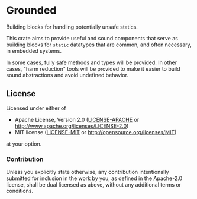 # Grounded

Building blocks for handling potentially unsafe statics.

This crate aims to provide useful and sound components that serve as building blocks for `static` datatypes that are common, and often necessary, in embedded systems.

In some cases, fully safe methods and types will be provided. In other cases, "harm reduction" tools will be provided to make it easier to build sound abstractions and avoid undefined behavior.

## License

Licensed under either of

- Apache License, Version 2.0 ([LICENSE-APACHE](LICENSE-APACHE) or
  <http://www.apache.org/licenses/LICENSE-2.0>)
- MIT license ([LICENSE-MIT](LICENSE-MIT) or <http://opensource.org/licenses/MIT>)

at your option.

### Contribution

Unless you explicitly state otherwise, any contribution intentionally submitted
for inclusion in the work by you, as defined in the Apache-2.0 license, shall be
dual licensed as above, without any additional terms or conditions.
